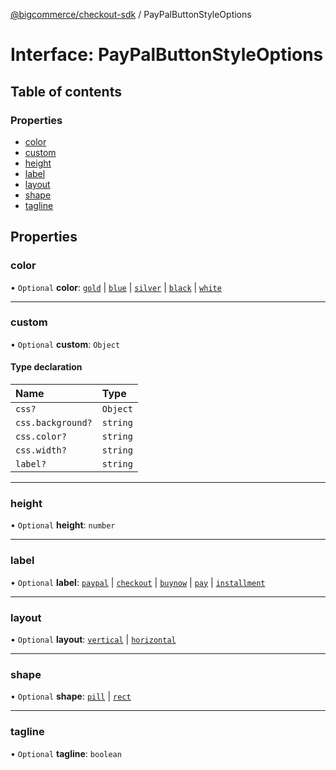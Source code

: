 [@bigcommerce/checkout-sdk](../README.md) / PayPalButtonStyleOptions

# Interface: PayPalButtonStyleOptions

## Table of contents

### Properties

- [color](PayPalButtonStyleOptions.md#color)
- [custom](PayPalButtonStyleOptions.md#custom)
- [height](PayPalButtonStyleOptions.md#height)
- [label](PayPalButtonStyleOptions.md#label)
- [layout](PayPalButtonStyleOptions.md#layout)
- [shape](PayPalButtonStyleOptions.md#shape)
- [tagline](PayPalButtonStyleOptions.md#tagline)

## Properties

### color

• `Optional` **color**: [`gold`](../enums/StyleButtonColor.md#gold) \| [`blue`](../enums/StyleButtonColor.md#blue) \| [`silver`](../enums/StyleButtonColor.md#silver) \| [`black`](../enums/StyleButtonColor.md#black) \| [`white`](../enums/StyleButtonColor.md#white)

___

### custom

• `Optional` **custom**: `Object`

#### Type declaration

| Name | Type |
| :------ | :------ |
| `css?` | `Object` |
| `css.background?` | `string` |
| `css.color?` | `string` |
| `css.width?` | `string` |
| `label?` | `string` |

___

### height

• `Optional` **height**: `number`

___

### label

• `Optional` **label**: [`paypal`](../enums/StyleButtonLabel.md#paypal) \| [`checkout`](../enums/StyleButtonLabel.md#checkout) \| [`buynow`](../enums/StyleButtonLabel.md#buynow) \| [`pay`](../enums/StyleButtonLabel.md#pay) \| [`installment`](../enums/StyleButtonLabel.md#installment)

___

### layout

• `Optional` **layout**: [`vertical`](../enums/StyleButtonLayout.md#vertical) \| [`horizontal`](../enums/StyleButtonLayout.md#horizontal)

___

### shape

• `Optional` **shape**: [`pill`](../enums/StyleButtonShape.md#pill) \| [`rect`](../enums/StyleButtonShape.md#rect)

___

### tagline

• `Optional` **tagline**: `boolean`
